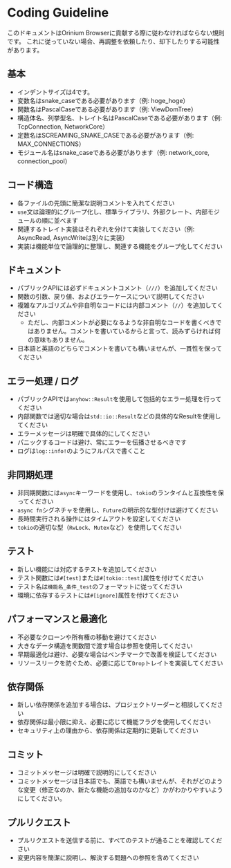 # Coding Guideline
このドキュメントはOrinium Browserに貢献する際に従わなければならない規則です。
これに従っていない場合、再調整を依頼したり、却下したりする可能性があります。

## 基本
- インデントサイズは4です。
- 変数名はsnake_caseである必要があります（例: hoge_hoge）
- 関数名はPascalCaseである必要があります（例: ViewDomTree）
- 構造体名、列挙型名、トレイト名はPascalCaseである必要があります（例: TcpConnection, NetworkCore）
- 定数名はSCREAMING_SNAKE_CASEである必要があります（例: MAX_CONNECTIONS）
- モジュール名はsnake_caseである必要があります（例: network_core, connection_pool）

## コード構造
- 各ファイルの先頭に簡潔な説明コメントを入れてください
- `use`文は論理的にグループ化し、標準ライブラリ、外部クレート、内部モジュールの順に並べます
- 関連するトレイト実装はそれぞれを分けて実装してください（例: AsyncRead, AsyncWriteは別々に実装）
- 実装は機能単位で論理的に整理し、関連する機能をグループ化してください

## ドキュメント
- パブリックAPIには必ずドキュメントコメント（`///`）を追加してください
- 関数の引数、戻り値、およびエラーケースについて説明してください
- 複雑なアルゴリズムや非自明なコードには内部コメント（`//`）を追加してください
    - ただし、内部コメントが必要になるような非自明なコードを書くべきではありません。コメントを書いているからと言って、読みずらければ何の意味もありません。
- 日本語と英語のどちらでコメントを書いても構いませんが、一貫性を保ってください

## エラー処理 / ログ
- パブリックAPIでは`anyhow::Result`を使用して包括的なエラー処理を行ってください
- 内部関数では適切な場合は`std::io::Result`などの具体的なResultを使用してください
- エラーメッセージは明確で具体的にしてください
- パニックするコードは避け、常にエラーを伝播させるべきです
- ログは`log::info!`のようにフルパスで書くこと

## 非同期処理
- 非同期関数には`async`キーワードを使用し、`tokio`のランタイムと互換性を保ってください
- `async fn`シグネチャを使用し、`Future`の明示的な型付けは避けてください
- 長時間実行される操作にはタイムアウトを設定してください
- `tokio`の適切な型（`RwLock`、`Mutex`など）を使用してください

## テスト
- 新しい機能には対応するテストを追加してください
- テスト関数には`#[test]`または`#[tokio::test]`属性を付けてください
- テスト名は`機能名_条件_test`のフォーマットに従ってください
- 環境に依存するテストには`#[ignore]`属性を付けてください

## パフォーマンスと最適化
- 不必要なクローンや所有権の移動を避けてください
- 大きなデータ構造を関数間で渡す場合は参照を使用してください
- 早期最適化は避け、必要な場合はベンチマークで改善を検証してください
- リソースリークを防ぐため、必要に応じて`Drop`トレイトを実装してください

## 依存関係
- 新しい依存関係を追加する場合は、プロジェクトリーダーと相談してください
- 依存関係は最小限に抑え、必要に応じて機能フラグを使用してください
- セキュリティ上の理由から、依存関係は定期的に更新してください

## コミット
- コミットメッセージは明確で説明的にしてください
- コミットメッセージは日本語でも、英語でも構いませんが、それがどのような変更（修正なのか、新たな機能の追加なのかなど）かがわかりやすいようにしてください。

## プルリクエスト
- プルリクエストを送信する前に、すべてのテストが通ることを確認してください
- 変更内容を簡潔に説明し、解決する問題への参照を含めてください